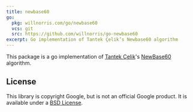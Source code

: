 ```yaml
---
title: newbase60
go:
  pkg: willnorris.com/go/newbase60
  vcs: git
  src: https://github.com/willnorris/go-newbase60
excerpt: Go implementation of Tantek Çelik’s Newbase60 algorithm
---
```

This package is a go implementation of [Tantek Çelik][tantek]'s [NewBase60][]
algorithm.

[tantek]: http://tantek.com/
[NewBase60]: http://tantek.com/w/NewBase60

## License ##

This library is copyright Google, but is not an official Google product.  It is
available under a [BSD License][].

[BSD License]: https://github.com/willnorris/go-newbase60/blob/master/LICENSE
